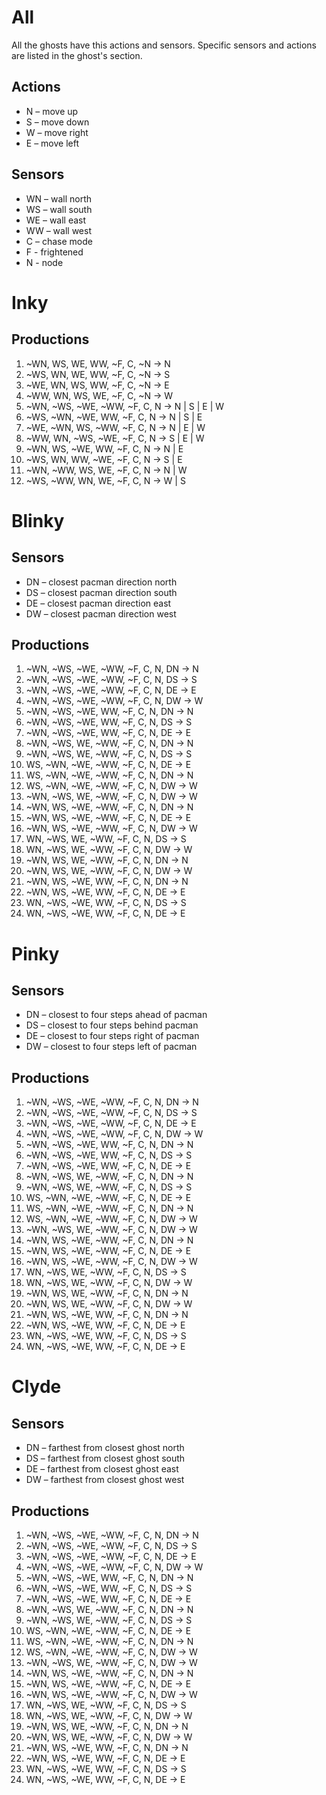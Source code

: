 # All

All the ghosts have this actions and sensors. Specific sensors and actions are
listed in the ghost's section.

## Actions

- N – move up
- S – move down
- W – move right
- E – move left

## Sensors

- WN – wall north
- WS – wall south
- WE – wall east
- WW – wall west
- C – chase mode
- F - frightened
- N - node

# Inky
## Productions

1. ~WN, WS, WE, WW, ~F, C, ~N -> N
2. ~WS, WN, WE, WW, ~F, C, ~N -> S
3. ~WE, WN, WS, WW, ~F, C, ~N -> E
4. ~WW, WN, WS, WE, ~F, C, ~N -> W
5. ~WN, ~WS, ~WE, ~WW, ~F, C, N -> N | S | E | W
6. ~WS, ~WN, ~WE, WW, ~F, C, N -> N | S | E
7. ~WE, ~WN, WS, ~WW, ~F, C, N -> N | E | W
8. ~WW, WN, ~WS, ~WE, ~F, C, N -> S | E | W
9. ~WN, WS, ~WE, WW, ~F, C, N -> N | E
10. ~WS, WN, WW, ~WE, ~F, C, N -> S | E
11. ~WN, ~WW, WS, WE, ~F, C, N -> N | W
12. ~WS, ~WW, WN, WE, ~F, C, N -> W | S

# Blinky
## Sensors

- DN – closest pacman direction north
- DS – closest pacman direction south
- DE – closest pacman direction east
- DW – closest pacman direction west

## Productions

1. ~WN, ~WS, ~WE, ~WW, ~F, C, N, DN -> N
2. ~WN, ~WS, ~WE, ~WW, ~F, C, N, DS -> S
3. ~WN, ~WS, ~WE, ~WW, ~F, C, N, DE -> E
4. ~WN, ~WS, ~WE, ~WW, ~F, C, N, DW -> W
5. ~WN, ~WS, ~WE, WW, ~F, C, N, DN -> N
6. ~WN, ~WS, ~WE, WW, ~F, C, N, DS -> S
7. ~WN, ~WS, ~WE, WW, ~F, C, N, DE -> E
8. ~WN, ~WS, WE, ~WW, ~F, C, N, DN -> N
9. ~WN, ~WS, WE, ~WW, ~F, C, N, DS -> S
10. WS, ~WN, ~WE, ~WW, ~F, C, N, DE -> E
11. WS, ~WN, ~WE, ~WW, ~F, C, N, DN -> N
12. WS, ~WN, ~WE, ~WW, ~F, C, N, DW -> W
13. ~WN, ~WS, WE, ~WW, ~F, C, N, DW -> W
14. ~WN, WS, ~WE, ~WW, ~F, C, N, DN -> N
15. ~WN, WS, ~WE, ~WW, ~F, C, N, DE -> E
16. ~WN, WS, ~WE, ~WW, ~F, C, N, DW -> W
17. WN, ~WS, WE, ~WW, ~F, C, N, DS -> S
18. WN, ~WS, WE, ~WW, ~F, C, N, DW -> W
19. ~WN, WS, WE, ~WW, ~F, C, N, DN -> N
20. ~WN, WS, WE, ~WW, ~F, C, N, DW -> W
21. ~WN, WS, ~WE, WW, ~F, C, N, DN -> N
22. ~WN, WS, ~WE, WW, ~F, C, N, DE -> E
23. WN, ~WS, ~WE, WW, ~F, C, N, DS -> S
24. WN, ~WS, ~WE, WW, ~F, C, N, DE -> E

# Pinky
## Sensors

- DN – closest to four steps ahead of pacman
- DS – closest to four steps behind pacman
- DE – closest to four steps right of pacman
- DW – closest to four steps left of pacman

## Productions

1. ~WN, ~WS, ~WE, ~WW, ~F, C, N, DN -> N
2. ~WN, ~WS, ~WE, ~WW, ~F, C, N, DS -> S
3. ~WN, ~WS, ~WE, ~WW, ~F, C, N, DE -> E
4. ~WN, ~WS, ~WE, ~WW, ~F, C, N, DW -> W
5. ~WN, ~WS, ~WE, WW, ~F, C, N, DN -> N
6. ~WN, ~WS, ~WE, WW, ~F, C, N, DS -> S
7. ~WN, ~WS, ~WE, WW, ~F, C, N, DE -> E
8. ~WN, ~WS, WE, ~WW, ~F, C, N, DN -> N
9. ~WN, ~WS, WE, ~WW, ~F, C, N, DS -> S
10. WS, ~WN, ~WE, ~WW, ~F, C, N, DE -> E
11. WS, ~WN, ~WE, ~WW, ~F, C, N, DN -> N
12. WS, ~WN, ~WE, ~WW, ~F, C, N, DW -> W
13. ~WN, ~WS, WE, ~WW, ~F, C, N, DW -> W
14. ~WN, WS, ~WE, ~WW, ~F, C, N, DN -> N
15. ~WN, WS, ~WE, ~WW, ~F, C, N, DE -> E
16. ~WN, WS, ~WE, ~WW, ~F, C, N, DW -> W
17. WN, ~WS, WE, ~WW, ~F, C, N, DS -> S
18. WN, ~WS, WE, ~WW, ~F, C, N, DW -> W
19. ~WN, WS, WE, ~WW, ~F, C, N, DN -> N
20. ~WN, WS, WE, ~WW, ~F, C, N, DW -> W
21. ~WN, WS, ~WE, WW, ~F, C, N, DN -> N
22. ~WN, WS, ~WE, WW, ~F, C, N, DE -> E
23. WN, ~WS, ~WE, WW, ~F, C, N, DS -> S
24. WN, ~WS, ~WE, WW, ~F, C, N, DE -> E

# Clyde
## Sensors

- DN – farthest from closest ghost north
- DS – farthest from closest ghost south
- DE – farthest from closest ghost east
- DW – farthest from closest ghost west

## Productions

1. ~WN, ~WS, ~WE, ~WW, ~F, C, N, DN -> N
2. ~WN, ~WS, ~WE, ~WW, ~F, C, N, DS -> S
3. ~WN, ~WS, ~WE, ~WW, ~F, C, N, DE -> E
4. ~WN, ~WS, ~WE, ~WW, ~F, C, N, DW -> W
5. ~WN, ~WS, ~WE, WW, ~F, C, N, DN -> N
6. ~WN, ~WS, ~WE, WW, ~F, C, N, DS -> S
7. ~WN, ~WS, ~WE, WW, ~F, C, N, DE -> E
8. ~WN, ~WS, WE, ~WW, ~F, C, N, DN -> N
9. ~WN, ~WS, WE, ~WW, ~F, C, N, DS -> S
10. WS, ~WN, ~WE, ~WW, ~F, C, N, DE -> E
11. WS, ~WN, ~WE, ~WW, ~F, C, N, DN -> N
12. WS, ~WN, ~WE, ~WW, ~F, C, N, DW -> W
13. ~WN, ~WS, WE, ~WW, ~F, C, N, DW -> W
14. ~WN, WS, ~WE, ~WW, ~F, C, N, DN -> N
15. ~WN, WS, ~WE, ~WW, ~F, C, N, DE -> E
16. ~WN, WS, ~WE, ~WW, ~F, C, N, DW -> W
17. WN, ~WS, WE, ~WW, ~F, C, N, DS -> S
18. WN, ~WS, WE, ~WW, ~F, C, N, DW -> W
19. ~WN, WS, WE, ~WW, ~F, C, N, DN -> N
20. ~WN, WS, WE, ~WW, ~F, C, N, DW -> W
21. ~WN, WS, ~WE, WW, ~F, C, N, DN -> N
22. ~WN, WS, ~WE, WW, ~F, C, N, DE -> E
23. WN, ~WS, ~WE, WW, ~F, C, N, DS -> S
24. WN, ~WS, ~WE, WW, ~F, C, N, DE -> E

